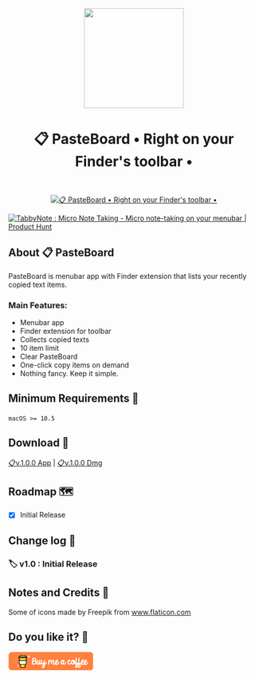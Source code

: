 <div align="center">
	<img src="https://imgur.com/h1IugUK.png" width="200" height="200" />
	<h1><strong>📋 PasteBoard • Right on your Finder's toolbar •</strong> </h1>
	
</div>
<br>

<p align="center">
<a href="https://apps.apple.com/us/app/tabbynote-micro-note-taking/id1555858947" target="_blank">
    <img
      src="https://i.imgur.com/rlD64NN.gif"
      height="520"
      alt="📋 PasteBoard • Right on your Finder's toolbar •"
      title="📋 PasteBoard • Right on your Finder's toolbar •"
    /></a>


<a href="https://www.producthunt.com/posts/tabbynote-micro-note-taking?utm_source=badge-featured&utm_medium=badge&utm_souce=badge-tabbynote-micro-note-taking" target="_blank"><img src="https://api.producthunt.com/widgets/embed-image/v1/featured.svg?post_id=286446&theme=dark" alt="TabbyNote : Micro Note Taking - Micro note-taking on your menubar | Product Hunt" style="width: 250px; height: 54px;" width="250" height="54" /></a>
	
  </p>
 

## About 📋 PasteBoard

PasteBoard is menubar app with Finder extension that lists your recently copied text items. 


### Main Features:

- Menubar app
- Finder extension for toolbar
- Collects copied texts
- 10 item limit
- Clear PasteBoard
- One-click copy items on demand
- Nothing fancy. Keep it simple.


## Minimum Requirements 🤔

`macOS >= 10.5`

## Download 🚀

[📋v.1.0.0 App](https://github.com/stevenselcuk/PasteBoard/releases/download/v.1.0.0/PasteBoard.zip) | [📋v.1.0.0 Dmg](https://github.com/stevenselcuk/PasteBoard/releases/download/v.1.0.0/PasteBoard.1.0.dmg)

## Roadmap 🗺

- [X] Initial Release


## Change log 🧠

### 🏷 v1.0 : Initial Release


## Notes and Credits 🍍

Some of icons made by Freepik from www.flaticon.com

## Do you like it? 🙌

[![Buy Me A Coffee](https://raw.githubusercontent.com/stevenselcuk/palamut/master/tools/orange_img.png)](https://www.buymeacoffee.com/stevenselcuk)


